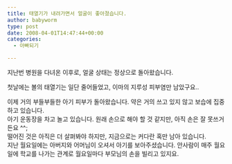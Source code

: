```yaml
---
title: 태열기가 내려가면서 얼굴이 좋아졌습니다.
author: babyworm
type: post
date: 2008-04-01T14:47:44+00:00
categories:
  - 아빠되기

---
```

지난번 병원을 다녀온 이후로, 얼굴 상태는 정상으로 돌아왔습니다.

첫날에는 볼의 태열기는 일단 줄어들었고, 이마의 지루성 피부염만 남았구요..

이제 거의 부들부들한 아기 피부가 돌아왔습니다. 약은 거의 쓰고 있지 않고 보습에 집중하고 있습니다.<br>
아기 운동장을 차고 놀고 있습니다. 원래 손으로 해야 할 것 같지만, 아직 손은 잘 못쓰거든요 ^^;<br>
떨어진 것은 아직은 더 살펴봐야 하지만, 지금으로는 커다란 혹만 남아 있습니다.<br>
지난 월요일에는 아버지와 어머님이 오셔서 아기를 보아주셨습니다. 안사람이 매주 월요일에 학교를 나가는 관계로 월요일마다 부모님의 손을 빌리고 있지요.

 
